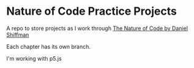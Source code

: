 # Nature of Code Practice Projects

A repo to store projects as I work through [The Nature of Code by Daniel Shiffman](https://natureofcode.com/)

Each chapter has its own branch.

I'm working with p5.js
